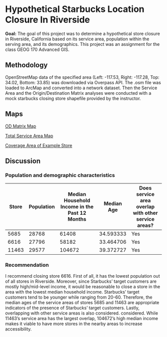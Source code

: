 # Hypothetical Starbucks Location Closure In Riverside


**Goal:**
The goal of this project was to determine a hypothetical store closure in Riverside, California based on its service area, population within the serving area, and its demographics. This project was an assignment for the class GEOG 170 Advanced GIS.

## Methodology
OpenStreetMap data of the specified area (Left: -117.53, Right: -117.28, Top: 34.02, Bottom: 33.85) was downloaded via Overpass API. The .osm file was loaded to ArcMap and converted into a network dataset. Then the Service Area and the Origin/Destination Matrix analyses were conducted with a mock starbucks closing store shapefile provided by the instructor. 

## Maps
[OD Matrix Map](/images/project-pages/starbucks/od-matrix.jpg)

[Total Service Area Map](/images/project-pages/starbucks/total-coverage.jpg)

[Coverage Area of Example Store](/images/project-pages/starbucks/example-store.jpg)

## Discussion
### Population and demographic characteristics
Store | Population | Median Household Income in the Past 12 Months | Median Age | Does service area overlap with other service areas? 
------------ | ------------- | ------------- | ------------- | -------------
5685 | 28768 | 61408 | 34.593333 | Yes
6616 | 27796 | 58182 |	33.464706 | Yes
11463 | 29577 | 104672 | 39.372727 | Yes

### Recommendation 
I recommend closing store 6616. First of all, it has the lowest population out of all stores in Riverside. Moreover, since Starbucks’ target customers are mostly high/mid-level income, it would be reasonable to close a store in the area with the lowest median household income. Starbucks’ target customers tend to be younger while ranging from 20-60. Therefore, the median ages of the service areas of stores 5685 and 11463 are appropriate indicators of the presence of Starbucks’ target customers. Lastly, overlapping with other service areas is also considered. considered. While 11463’s service area has the largest overlap, 104672’s high median income makes it viable to have more stores in the nearby areas to increase accessibility.
